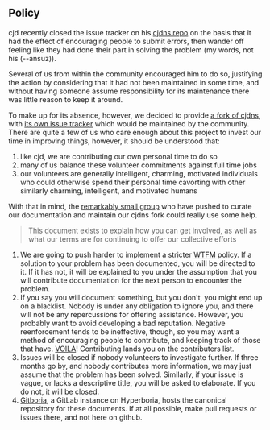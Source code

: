 ## Policy

cjd recently closed the issue tracker on his [cjdns repo](http://github.com/cjdelisle/cjdns) on the basis that it had the effect of encouraging people to submit errors, then wander off feeling like they had done their part in solving the problem (my words, not his (--ansuz)).

Several of us from within the community encouraged him to do so, justifying the action by considering that it had not been maintained in some time, and without having someone assume responsibility for its maintenance there was little reason to keep it around.

To make up for its absence, however, we decided to provide [a fork of cjdns](http://github.com/hyperboria/cjdns), with [its own issue tracker](https://github.com/hyperboria/cjdns/issues) which would be maintained by the community. There are quite a few of us who care enough about this project to invest our time in improving things, however, it should be understood that:

1. like cjd, we are contributing our own personal time to do so
2. many of us balance these volunteer commitments against full time jobs
3. our volunteers are generally intelligent, charming, motivated individuals who could otherwise spend their personal time cavorting with other similarly charming, intelligent, and motivated humans

With that in mind, the [remarkably small group](https://github.com/orgs/hyperboria/people) who have pushed to curate our documentation and maintain our cjdns fork could really use some help.

> This document exists to explain how you can get involved, as well as what our terms are for continuing to offer our collective efforts

1. We are going to push harder to implement a stricter [WTFM](http://www.roaming-initiative.com/blog/posts/wtfm) policy. If a solution to your problem has been documented, you will be directed to it. If it has not, it will be explained to you under the assumption that you will contribute documentation for the next person to encounter the problem.
2. If you say you will document something, but you don't, you might end up on a blacklist. Nobody is under any obligation to ignore you, and there will not be any repercussions for offering assistance. However, you probably want to avoid developing a bad reputation. Negative reenforcement tends to be ineffective, though, so you may want a method of encouraging people to contribute, and keeping track of those that have. [VOILA](https://github.com/hyperboria/docs/graphs/contributors)! Contributing lands you on the contributers list.
3. Issues will be closed if nobody volunteers to investigate further. If three months go by, and nobody contributes more information, we may just assume that the problem has been solved. Similarly, if your issue is vague, or lacks a descriptive title, you will be asked to elaborate. If you do not, it will be closed.
4. [Gitboria](http://gitboria.com), a GitLab instance on Hyperboria, hosts the canonical repository for these documents. If at all possible, make pull requests or issues there, and not here on github.
